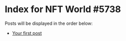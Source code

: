 # Index for NFT World #5738
Posts will be displayed in the order below:

- [Your first post](./001-first.md)

